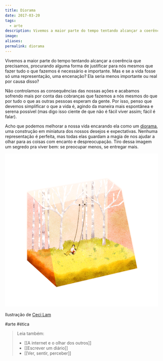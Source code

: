 ```yaml
---
title: Diorama
date: 2017-03-20
tags:
  - arte
description: Vivemos a maior parte do tempo tentando alcançar a coerência que precisamos, procurando alguma forma de justificar para nós mesmos que…
image: 
aliases:
permalink: diorama
---
```

Vivemos a maior parte do tempo tentando alcançar a coerência que precisamos, procurando alguma forma de justificar para nós mesmos que fazer tudo o que fazemos é necessário e importante. Mas e se a vida fosse só uma representação, uma encenação? Ela seria menos importante ou real por causa disso?

Não controlamos as consequências das nossas ações e acabamos sofrendo mais por conta das cobranças que fazemos a nós mesmos do que por tudo o que as outras pessoas esperam da gente. Por isso, penso que devemos simplificar o que a vida é, agindo da maneira mais espontânea e serena possível (mas digo isso ciente de que não é fácil viver assim; fácil é falar).

Acho que podemos melhorar a nossa vida encarando ela como um [diorama](https://pt.wikipedia.org/wiki/Diorama), uma construção em miniatura dos nossos desejos e expectativas. Nenhuma representação é perfeita, mas todas elas guardam a magia de nos ajudar a olhar para as coisas com encanto e despreocupação. Tiro dessa imagem um segredo pra viver bem: se preocupar menos, se entregar mais.

<img src="/assets/img/diorama-medium.gif">

Ilustração de [Ceci Lam](https://www.behance.net/ceciilam)


#arte #ética

> Leia também:
> - [[A internet e o olhar dos outros]]
> - [[Escrever um diário]]
> - [[Ver, sentir, perceber]]